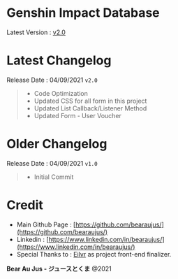 # Genshin Impact Database
Latest Version : [v2.0](https://github.com/bearaujus/genshin_impact_database/releases/tag/v2.0)

# Latest Changelog
Release Date : 04/09/2021 `v2.0`

> + Code Optimization
> + Updated CSS for all form in this project
> + Updated List Callback/Listener Method
> + Updated Form - User Voucher

# Older Changelog
Release Date : 04/09/2021 `v1.0`

> + Initial Commit

# Credit
+ Main Github Page : [https://github.com/bearaujus/](https://github.com/bearaujus/)
+ Linkedin : [https://www.linkedin.com/in/bearaujus/](https://www.linkedin.com/in/bearaujus/)
+ Special Thanks to : [Eilvr](https://www.linkedin.com/in/alvira-puteri-352b02181/) as project front-end finalizer.

**Bear Au Jus - ジュースとくま** @2021
